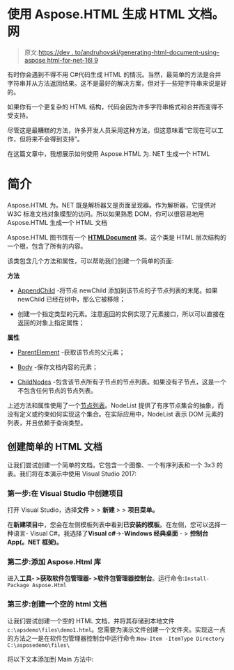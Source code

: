 # 使用 Aspose.HTML 生成 HTML 文档。网

> 原文:[https://dev . to/andruhovski/generating-html-document-using-aspose html-for-net-16l 9](https://dev.to/andruhovski/generating-html-document-using-asposehtml-for-net-16l9)

有时你会遇到不得不用 C#代码生成 HTML 的情况。当然，最简单的方法是合并字符串并从方法返回结果。这不是最好的解决方案，但对于一些短字符串来说是好的。

如果你有一个更复杂的 HTML 结构，代码会因为许多字符串格式和合并而变得不受支持。

尽管这是最糟糕的方法，许多开发人员采用这种方法，但这意味着“它现在可以工作，但将来不会得到支持”。

在这篇文章中，我想展示如何使用 Aspose.HTML 为. NET 生成一个 HTML

# [](#introduction)简介

Aspose.HTML 为。NET 既是解析器又是页面呈现器。作为解析器，它提供对 W3C 标准文档对象模型的访问。所以如果熟悉 DOM，你可以很容易地用 Aspose.HTML 生成一个 HTML 文档

Aspose.HTML 图书馆有一个 [**HTMLDocument**](https://apireference.aspose.com/net/html/aspose.html/htmldocument) 类。这个类是 HTML 层次结构的一个根，包含了所有的内容。

该类包含几个方法和属性，可以帮助我们创建一个简单的页面:

**方法**

*   [AppendChild](https://apireference.aspose.com/net/html/aspose.html.dom/node/methods/appendchild) -将节点 newChild 添加到该节点的子节点列表的末尾。如果 newChild 已经在树中，那么它被移除；

*   创建一个指定类型的元素。注意返回的实例实现了元素接口，所以可以直接在返回的对象上指定属性；

**属性**

*   [ParentElement](https://apireference.aspose.com/net/html/aspose.html.dom/node/properties/parentelement) -获取该节点的父元素；

*   [Body](https://apireference.aspose.com/net/html/aspose.html/htmldocument/properties/body) -保存文档内容的元素；

*   [ChildNodes](https://apireference.aspose.com/net/html/aspose.html.dom/document/methods/createelement) -包含该节点所有子节点的节点列表。如果没有子节点，这是一个不包含任何节点的节点列表。

上述方法和属性使用了一个[节点列表](https://apireference.aspose.com/net/html/aspose.html.collections/nodelist)。NodeList 提供了有序节点集合的抽象，而没有定义或约束如何实现这个集合。在实际应用中，NodeList 表示 DOM 元素的列表，并且依赖于查询类型。

## [](#creating-a-simple-html-document)创建简单的 HTML 文档

让我们尝试创建一个简单的文档，它包含一个图像、一个有序列表和一个 3x3 的表。我们将在本演示中使用 Visual Studio 2017:

### [](#step-1-create-a-project-in-visual-studio)第一步:在 Visual Studio 中创建项目

打开 Visual Studio，选择**文件** > > **新建** > > **项目菜单。**

在**新建项目**中，您会在左侧模板列表中看到**已安装的模板**。在左侧，您可以选择一种语言- Visual C#。我选择了**Visual c#**->-**Windows 经典桌面** - > **控制台 App(。NET 框架)。**

### [](#step-2-add-asposehtml-library)第二步:添加 Aspose.Html 库

进入**工具- >获取软件包管理器- >软件包管理器控制台**。运行命令:`Install-Package Aspose.Html`

### [](#step-3-create-an-empty-html-document)第三步:创建一个空的 html 文档

让我们尝试创建一个空的 HTML 文档，并将其存储到本地文件`c:\apsdemo\files\demo1.html`。您需要为演示文件创建一个文件夹。实现这一点的方法之一是在软件包管理器控制台中运行命令:`New-Item -ItemType Directory C:\asposedemo\files\`

将以下文本添加到 Main 方法中: